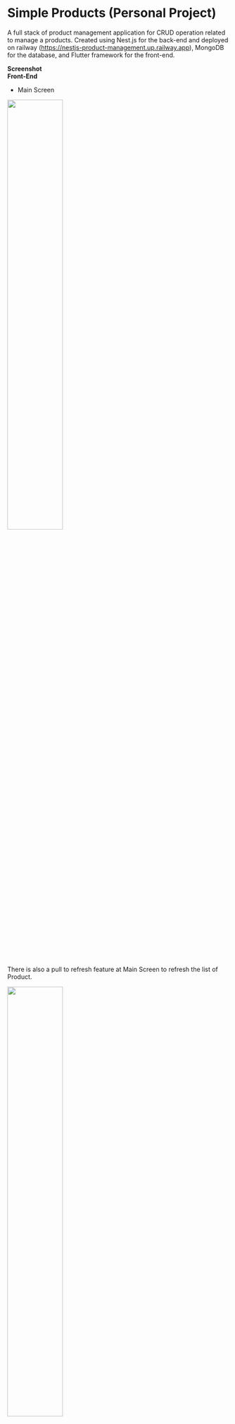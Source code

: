 # Simple Products  (Personal Project)

A full stack of product management application for CRUD operation related to manage a products. Created using Nest.js for the back-end and deployed on railway (https://nestjs-product-management.up.railway.app), MongoDB for the database, and Flutter framework for the front-end.

**Screenshot** <br/>
**Front-End** <br/>

- Main Screen <br/>
<p float="left">
  <img src="https://github.com/muhammad-fachrizal/product_management/blob/main/screenshot/main_screen.png" width="50%" height="50%"> <br/>
</p>

There is also a pull to refresh feature at Main Screen to refresh the list of Product.
<p float="left">
  <img src="https://github.com/muhammad-fachrizal/product_management/blob/main/screenshot/pull_to_refresh.png" width="50%" height="50%"> <br/>
</p>


- Add New Product Screen<br/>
<p float="left">
  <img src="https://github.com/muhammad-fachrizal/product_management/blob/main/screenshot/add_new_product_1.png" width="40%" height="40%"> 
  <img src="https://github.com/muhammad-fachrizal/product_management/blob/main/screenshot/add_new_product_2.png" width="40%" height="40%"> 
  <img src="https://github.com/muhammad-fachrizal/product_management/blob/main/screenshot/add_new_product_3.png" width="40%" height="40%"> 
</p>

For Add New Product screen, there is a validation when user click "Add" button to check if there is an empty field, if so the app will show a pop-up dialog.
<p float="left">
  <img src="https://github.com/muhammad-fachrizal/product_management/blob/main/screenshot/add_new_product_4.png" width="50%" height="50%"> <br/>
</p>

there is also a validation when user click "Add" button to check if price or stock field is not a number, if so the app will show a pop-up dialog.
<p float="left">
  <img src="https://github.com/muhammad-fachrizal/product_management/blob/main/screenshot/add_new_product_5.png" width="30%" height="30%"> <br/>
</p>
<p float="left">
  <img src="https://github.com/muhammad-fachrizal/product_management/blob/main/screenshot/add_new_product_6.png" width="30%" height="30%"> <br/>
</p>

- Update Product Screen<br/>
<p float="left">
  <img src="https://github.com/muhammad-fachrizal/product_management/blob/main/screenshot/update_product_1.png" width="40%" height="40%"> 
  <img src="https://github.com/muhammad-fachrizal/product_management/blob/main/screenshot/update_product_2.png" width="40%" height="40%"> 
  <img src="https://github.com/muhammad-fachrizal/product_management/blob/main/screenshot/update_product_3.png" width="40%" height="40%"> 
</p>

Same with Add New Product screen, for Update Product Screen, there is a validation when user click "Update" button to check if there is an empty field, if so the app will show a pop-up dialog.
<p float="left">
  <img src="https://github.com/muhammad-fachrizal/product_management/blob/main/screenshot/update_product_4.png" width="50%" height="50%"> <br/>
</p>

there is also a validation when user click "Update" button to check if price or stock field is not a number, if so the app will show a pop-up dialog.
<p float="left">
  <img src="https://github.com/muhammad-fachrizal/product_management/blob/main/screenshot/update_product_5.png" width="30%" height="30%"> <br/>
</p>
<p float="left">
  <img src="https://github.com/muhammad-fachrizal/product_management/blob/main/screenshot/update_product_6.png" width="30%" height="30%"> <br/>
</p>

- Delete Product<br/>
At Update Product Screen, user also have an option to delete the Product by click the delete button on the app bar.
<p float="left">
  <img src="https://github.com/muhammad-fachrizal/product_management/blob/main/screenshot/delete_product_1.png" width="40%" height="40%"> 
  <img src="https://github.com/muhammad-fachrizal/product_management/blob/main/screenshot/delete_product_2.png" width="40%" height="40%"> 
  <img src="https://github.com/muhammad-fachrizal/product_management/blob/main/screenshot/delete_product_3.png" width="40%" height="40%"> 
</p>

**Back-End** <br/>
- Get All Notes <br/>
<p float="left">
  <img src="https://github.com/muhammad-fachrizal/product_management/blob/main/screenshot/api_get_all_product.png" width="100%" height="100%"> <br/>
</p>

- Add New Note <br/>
<p float="left">
  <img src="https://github.com/muhammad-fachrizal/product_management/blob/main/screenshot/api_add_new_product.png" width="100%" height="100%"> <br/>
</p>

- Update Note <br/>
<p float="left">
  <img src="https://github.com/muhammad-fachrizal/product_management/blob/main/screenshot/api_update_product.png" width="100%" height="100%"> <br/>
</p>

- Delete Note <br/>
<p float="left">
  <img src="https://github.com/muhammad-fachrizal/product_management/blob/main/screenshot/api_delete_product.png" width="100%" height="100%"> <br/>
</p>